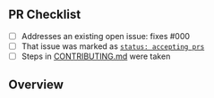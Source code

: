 <!-- 👋 Hi, thanks for sending a PR to Testing! 💖.
Please fill out all fields below and make sure each item is true and [x] checked.
Otherwise we may not be able to review your PR. -->

## PR Checklist

- [ ] Addresses an existing open issue: fixes #000
- [ ] That issue was marked as [`status: accepting prs`](https://github.com/jandranrebbalangue/Testing/issues?q=is%3Aopen+is%3Aissue+label%3A%22status%3A+accepting+prs%22)
- [ ] Steps in [CONTRIBUTING.md](https://github.com/jandranrebbalangue/Testing/blob/main/.github/CONTRIBUTING.md) were taken

## Overview

<!-- Description of what is changed and how the code change does that. -->
